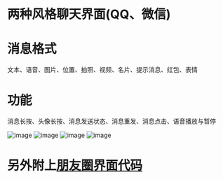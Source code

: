 # 两种风格聊天界面(QQ、微信)
# 消息格式
文本、语音、图片、位置、拍照、视频、名片、提示消息、红包、表情
# 功能
消息长按、头像长按、消息发送状态、消息重发、消息点击、语音播放与暂停


![image](https://github.com/CCSH/SHChatMessageUI/blob/master/SHChatUI(QQ)/212D5EB7BB710D2ED32E35B756188C4B.jpg)
![image](https://github.com/CCSH/SHChatMessageUI/blob/master/SHChatUI(QQ)/212D5EB7BB710D2ED32E35B756188C4B.jpg)
![image](https://github.com/CCSH/SHChatMessageUI/blob/master/SHChatUI(QQ)/E4806C70A6A81336291D6785498A4FB5.jpg)
![image](https://github.com/CCSH/SHChatMessageUI/blob/master/SHChatUI(QQ)/60413BA90CA7DBEB358B59655C5E8BE1.jpg)

# 另外附上[朋友圈界面代码](https://github.com/CCSH/SHFriendTimeLineUI)
